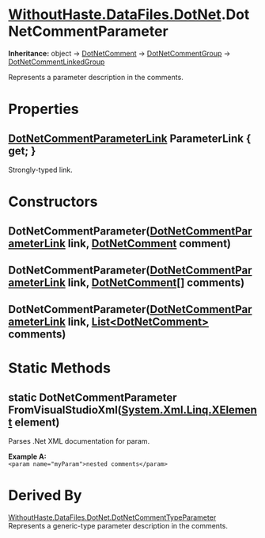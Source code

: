 # [WithoutHaste.DataFiles.DotNet](TableOfContents.WithoutHaste.DataFiles.DotNet.md).DotNetCommentParameter

**Inheritance:** object → [DotNetComment](WithoutHaste.DataFiles.DotNet.DotNetComment.md) → [DotNetCommentGroup](WithoutHaste.DataFiles.DotNet.DotNetCommentGroup.md) → [DotNetCommentLinkedGroup](WithoutHaste.DataFiles.DotNet.DotNetCommentLinkedGroup.md)  

Represents a parameter description in the comments.  

# Properties

## [DotNetCommentParameterLink](WithoutHaste.DataFiles.DotNet.DotNetCommentParameterLink.md) ParameterLink { get; }

Strongly-typed link.  

# Constructors

## DotNetCommentParameter([DotNetCommentParameterLink](WithoutHaste.DataFiles.DotNet.DotNetCommentParameterLink.md) link, [DotNetComment](WithoutHaste.DataFiles.DotNet.DotNetComment.md) comment)

## DotNetCommentParameter([DotNetCommentParameterLink](WithoutHaste.DataFiles.DotNet.DotNetCommentParameterLink.md) link, [DotNetComment[]](WithoutHaste.DataFiles.DotNet.DotNetComment.md) comments)

## DotNetCommentParameter([DotNetCommentParameterLink](WithoutHaste.DataFiles.DotNet.DotNetCommentParameterLink.md) link, [List&lt;DotNetComment&gt;](https://docs.microsoft.com/en-us/dotnet/api/system.collections.generic.list-1) comments)

# Static Methods

## static DotNetCommentParameter FromVisualStudioXml([System.Xml.Linq.XElement](https://docs.microsoft.com/en-us/dotnet/api/system.xml.linq.xelement) element)

Parses .Net XML documentation for param.  

**Example A:**  
`<param name="myParam">nested comments</param>`  

# Derived By

[WithoutHaste.DataFiles.DotNet.DotNetCommentTypeParameter](WithoutHaste.DataFiles.DotNet.DotNetCommentTypeParameter.md)  
Represents a generic-type parameter description in the comments.  

